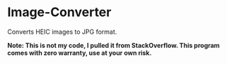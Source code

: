 # Image-Converter
Converts HEIC images to JPG format.

**Note: This is not my code, I pulled it from StackOverflow. This program comes with zero warranty, use at your own risk.**
